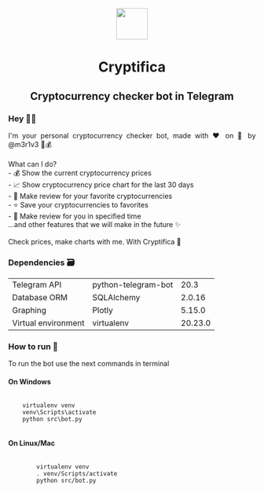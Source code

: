 <div>
    <div align="center">
        <img src="https://github.com/merive-inc/Cryptifica/blob/main/assets/Cryptifica.svg" width="64">
        <h1 align="center">Cryptifica</h1>
        <h2 align="center">Cryptocurrency checker bot in Telegram</h2>
    </div>
    <h3>Hey 👋🏻</h3>
    <p align="justify">
        I'm your personal cryptocurrency checker bot, made with ❤ on 🐍 by @m3r1v3 🤖💰<br><br>
        What can I do?<br>
        - 💰 Show the current cryptocurrency prices<br>
        - 📈 Show cryptocurrency price chart for the last 30 days<br>
        - 📝 Make review for your favorite cryptocurrencies<br>
        - ⭐ Save your cryptocurrencies to favorites<br>
        - 🔔 Make review for you in specified time<br>
        ...and other features that we will make in the future ✨</i><br><br>
        Check prices, make charts with me. With Cryptifica 🤖
    </p>
    <h3>Dependencies 🗃</h3>
    <table>
        <tr><td>Telegram API</td><td>python-telegram-bot</td><td>20.3</td></tr>
        <tr><td>Database ORM</td><td>SQLAlchemy</td><td>2.0.16</td></tr>
        <tr><td>Graphing</td><td>Plotly</td><td>5.15.0</td></tr>    
        <tr><td>Virtual environment</td><td>virtualenv</td><td>20.23.0</td></tr>    
    </table>
    <h3>How to run 🚀</h3>
    <p>
        To run the bot use the next commands in terminal
    </p>
    <h4>On Windows</h4>
    <code>
    virtualenv venv
    venv\Scripts\activate
    python src\bot.py
    </code>
    <h4>On Linux/Mac</h4>
    <code>
        virtualenv venv
        . venv/Scripts/activate
        python src/bot.py
    </code>
</div>
